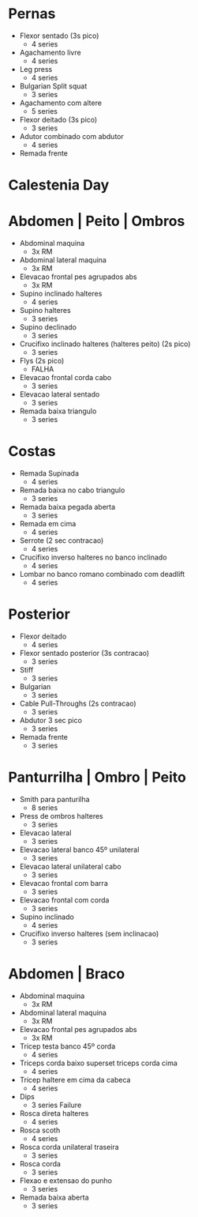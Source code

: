 # Pernas
- Flexor sentado (3s pico)
  - 4 series
- Agachamento livre
  - 4 series
- Leg press
  - 4 series
- Bulgarian Split squat
  - 3 series
- Agachamento com altere
  - 5 series
- Flexor deitado (3s pico)
  - 3 series
- Adutor combinado com abdutor
  - 4 series
- Remada frente
# Calestenia Day
# Abdomen | Peito | Ombros
- Abdominal maquina
  - 3x RM
- Abdominal lateral maquina
  - 3x RM
- Elevacao frontal pes agrupados abs
  - 3x RM
- Supino inclinado halteres
  - 4 series
- Supino halteres
  - 3 series
- Supino declinado
  - 3 series
- Crucifixo inclinado halteres (halteres peito) (2s pico)
  - 3 series
- Flys (2s pico)
  - FALHA
- Elevacao frontal corda cabo
  - 3 series
- Elevacao lateral sentado
  - 3 series
- Remada baixa triangulo
  - 3 series
# Costas
- Remada Supinada 
  - 4 series
- Remada baixa no cabo triangulo
  - 3 series
- Remada baixa pegada aberta
  - 3 series
- Remada em cima
  - 4 series
- Serrote (2 sec contracao)
  - 4 series
- Crucifixo inverso halteres no banco inclinado
  - 4 series
- Lombar no banco romano combinado com deadlift
  - 4 series
# Posterior
- Flexor deitado
  - 4 series
- Flexor sentado posterior (3s contracao)
  - 3 series
- Stiff
  - 3 series
- Bulgarian 
  - 3 series
- Cable Pull-Throughs (2s contracao)
  - 3 series
- Abdutor 3 sec pico
  - 3 series
- Remada frente
  - 3 series
# Panturrilha | Ombro | Peito
- Smith para panturilha
  - 8 series
- Press de ombros halteres
  - 3 series
- Elevacao lateral 
  - 3 series
- Elevacao lateral banco 45º unilateral
  - 3 series
- Elevacao lateral unilateral cabo
  - 3 series
- Elevacao frontal com barra
  - 3 series
- Elevacao frontal com corda
  - 3 series
- Supino inclinado
  - 4 series
- Crucifixo inverso halteres (sem inclinacao)
  - 3 series
# Abdomen | Braco
- Abdominal maquina
  - 3x RM
- Abdominal lateral maquina
  - 3x RM
- Elevacao frontal pes agrupados abs
  - 3x RM
- Tricep testa banco 45º corda
  - 4 series
- Triceps corda baixo superset triceps corda cima
  - 4 series
- Tricep haltere em cima da cabeca
  - 4 series
- Dips
  - 3 series Failure
- Rosca direta halteres
  - 4 series
- Rosca scoth
  - 4 series
- Rosca corda unilateral traseira
  - 3 series
- Rosca corda
  - 3 series
- Flexao e extensao do punho
  - 3 series
- Remada baixa aberta
  - 3 series